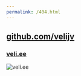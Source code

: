 ```yaml
---
permalink: /404.html
---
```


## [github.com/velijv](https://github.com/velijv)

### [veli.ee](https://veli.ee)

![veli.ee](https://veli.ee/img/qr.svg)
